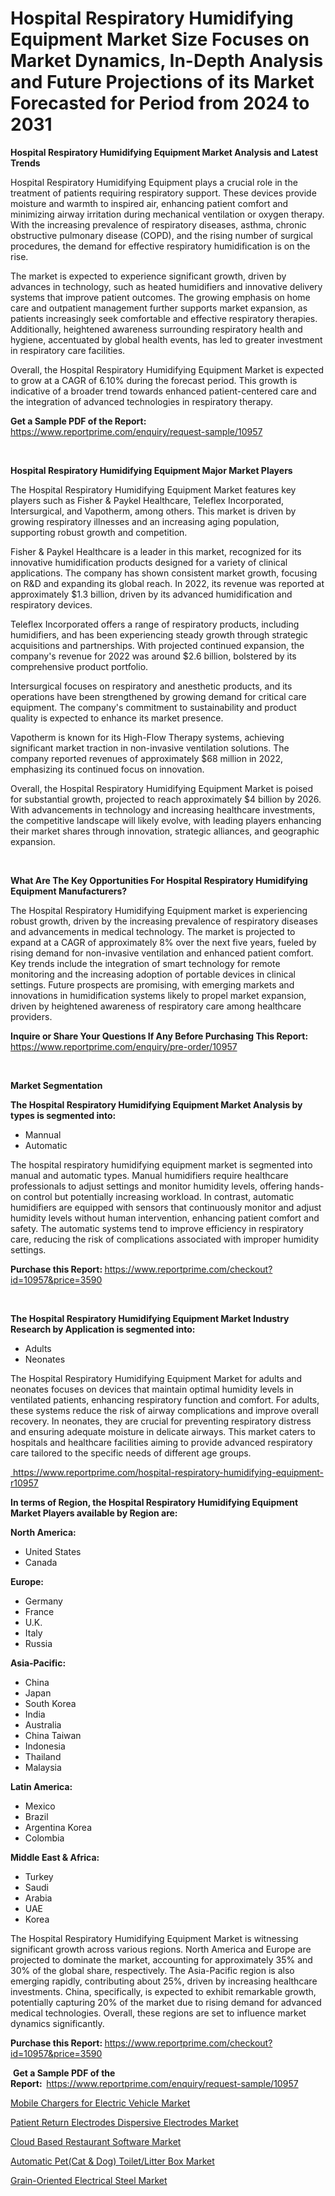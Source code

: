 <p><h1>Hospital Respiratory Humidifying Equipment Market Size Focuses on Market Dynamics, In-Depth Analysis and Future Projections of its Market Forecasted for Period from 2024 to 2031</h1></p><p><strong>Hospital Respiratory Humidifying Equipment Market Analysis and Latest Trends</strong></p>
<p><p>Hospital Respiratory Humidifying Equipment plays a crucial role in the treatment of patients requiring respiratory support. These devices provide moisture and warmth to inspired air, enhancing patient comfort and minimizing airway irritation during mechanical ventilation or oxygen therapy. With the increasing prevalence of respiratory diseases, asthma, chronic obstructive pulmonary disease (COPD), and the rising number of surgical procedures, the demand for effective respiratory humidification is on the rise.</p><p>The market is expected to experience significant growth, driven by advances in technology, such as heated humidifiers and innovative delivery systems that improve patient outcomes. The growing emphasis on home care and outpatient management further supports market expansion, as patients increasingly seek comfortable and effective respiratory therapies. Additionally, heightened awareness surrounding respiratory health and hygiene, accentuated by global health events, has led to greater investment in respiratory care facilities.</p><p>Overall, the Hospital Respiratory Humidifying Equipment Market is expected to grow at a CAGR of 6.10% during the forecast period. This growth is indicative of a broader trend towards enhanced patient-centered care and the integration of advanced technologies in respiratory therapy.</p></p>
<p><strong>Get a Sample PDF of the Report:&nbsp;</strong> <a href="https://www.reportprime.com/enquiry/request-sample/10957">https://www.reportprime.com/enquiry/request-sample/10957</a></p>
<p>&nbsp;</p>
<p><strong>Hospital Respiratory Humidifying Equipment Major Market Players</strong></p>
<p><p>The Hospital Respiratory Humidifying Equipment Market features key players such as Fisher & Paykel Healthcare, Teleflex Incorporated, Intersurgical, and Vapotherm, among others. This market is driven by growing respiratory illnesses and an increasing aging population, supporting robust growth and competition.</p><p>Fisher & Paykel Healthcare is a leader in this market, recognized for its innovative humidification products designed for a variety of clinical applications. The company has shown consistent market growth, focusing on R&D and expanding its global reach. In 2022, its revenue was reported at approximately $1.3 billion, driven by its advanced humidification and respiratory devices.</p><p>Teleflex Incorporated offers a range of respiratory products, including humidifiers, and has been experiencing steady growth through strategic acquisitions and partnerships. With projected continued expansion, the company's revenue for 2022 was around $2.6 billion, bolstered by its comprehensive product portfolio.</p><p>Intersurgical focuses on respiratory and anesthetic products, and its operations have been strengthened by growing demand for critical care equipment. The company's commitment to sustainability and product quality is expected to enhance its market presence. </p><p>Vapotherm is known for its High-Flow Therapy systems, achieving significant market traction in non-invasive ventilation solutions. The company reported revenues of approximately $68 million in 2022, emphasizing its continued focus on innovation.</p><p>Overall, the Hospital Respiratory Humidifying Equipment Market is poised for substantial growth, projected to reach approximately $4 billion by 2026. With advancements in technology and increasing healthcare investments, the competitive landscape will likely evolve, with leading players enhancing their market shares through innovation, strategic alliances, and geographic expansion.</p></p>
<p>&nbsp;</p>
<p><strong>What Are The Key Opportunities For Hospital Respiratory Humidifying Equipment Manufacturers?</strong></p>
<p><p>The Hospital Respiratory Humidifying Equipment market is experiencing robust growth, driven by the increasing prevalence of respiratory diseases and advancements in medical technology. The market is projected to expand at a CAGR of approximately 8% over the next five years, fueled by rising demand for non-invasive ventilation and enhanced patient comfort. Key trends include the integration of smart technology for remote monitoring and the increasing adoption of portable devices in clinical settings. Future prospects are promising, with emerging markets and innovations in humidification systems likely to propel market expansion, driven by heightened awareness of respiratory care among healthcare providers.</p></p>
<p><strong>Inquire or Share Your Questions If Any Before Purchasing This Report:</strong> <a href="https://www.reportprime.com/enquiry/pre-order/10957">https://www.reportprime.com/enquiry/pre-order/10957</a></p>
<p>&nbsp;</p>
<p><strong>Market Segmentation</strong></p>
<p><strong>The Hospital Respiratory Humidifying Equipment Market Analysis by types is segmented into:</strong></p>
<p><ul><li>Mannual</li><li>Automatic</li></ul></p>
<p><p>The hospital respiratory humidifying equipment market is segmented into manual and automatic types. Manual humidifiers require healthcare professionals to adjust settings and monitor humidity levels, offering hands-on control but potentially increasing workload. In contrast, automatic humidifiers are equipped with sensors that continuously monitor and adjust humidity levels without human intervention, enhancing patient comfort and safety. The automatic systems tend to improve efficiency in respiratory care, reducing the risk of complications associated with improper humidity settings.</p></p>
<p><strong>Purchase this Report:&nbsp;</strong><a href="https://www.reportprime.com/checkout?id=10957&price=3590">https://www.reportprime.com/checkout?id=10957&price=3590</a></p>
<p>&nbsp;</p>
<p><strong>The Hospital Respiratory Humidifying Equipment Market Industry Research by Application is segmented into:</strong></p>
<p><ul><li>Adults</li><li>Neonates</li></ul></p>
<p><p>The Hospital Respiratory Humidifying Equipment Market for adults and neonates focuses on devices that maintain optimal humidity levels in ventilated patients, enhancing respiratory function and comfort. For adults, these systems reduce the risk of airway complications and improve overall recovery. In neonates, they are crucial for preventing respiratory distress and ensuring adequate moisture in delicate airways. This market caters to hospitals and healthcare facilities aiming to provide advanced respiratory care tailored to the specific needs of different age groups.</p></p>
<p><a href="https://www.reportprime.com/hospital-respiratory-humidifying-equipment-r10957">&nbsp;https://www.reportprime.com/hospital-respiratory-humidifying-equipment-r10957</a></p>
<p><strong>In terms of Region, the Hospital Respiratory Humidifying Equipment Market Players available by Region are:</strong></p>
<p>
    <p> <strong> North America: </strong>
        <ul>
            <li>United States</li>
            <li>Canada</li>
        </ul>
        </p> 
    <p> <strong> Europe: </strong>
        <ul>
            <li>Germany</li>
            <li>France</li>
            <li>U.K.</li>
            <li>Italy</li>
            <li>Russia</li>
        </ul>
        </p> 
    <p> <strong> Asia-Pacific: </strong>
        <ul>
            <li>China</li>
            <li>Japan</li>
            <li>South Korea</li>
            <li>India</li>
            <li>Australia</li>
            <li>China Taiwan</li>
            <li>Indonesia</li>
            <li>Thailand</li>
            <li>Malaysia</li>
        </ul>
        </p> 
    <p> <strong> Latin America: </strong>
        <ul>
            <li>Mexico</li>
            <li>Brazil</li>
            <li>Argentina Korea</li>
            <li>Colombia</li>
        </ul>
        </p> 
    <p> <strong> Middle East & Africa: </strong>
        <ul>
            <li>Turkey</li>
            <li>Saudi</li>
            <li>Arabia</li>
            <li>UAE</li>
            <li>Korea</li>
        </ul>
    </p>
    </p>
<p><p>The Hospital Respiratory Humidifying Equipment Market is witnessing significant growth across various regions. North America and Europe are projected to dominate the market, accounting for approximately 35% and 30% of the global share, respectively. The Asia-Pacific region is also emerging rapidly, contributing about 25%, driven by increasing healthcare investments. China, specifically, is expected to exhibit remarkable growth, potentially capturing 20% of the market due to rising demand for advanced medical technologies. Overall, these regions are set to influence market dynamics significantly.</p></p>
<p><strong>Purchase this Report: </strong><a href="https://www.reportprime.com/checkout?id=10957&price=3590">https://www.reportprime.com/checkout?id=10957&price=3590</a></p>
<p>&nbsp;<strong>Get a Sample PDF of the Report:&nbsp;&nbsp;</strong><a href="https://www.reportprime.com/enquiry/request-sample/10957">https://www.reportprime.com/enquiry/request-sample/10957</a></p>
<p><strong></strong></p>
<p><p><a href="https://medium.com/@eltaroberts03/the-global-mobile-chargers-for-electric-vehicle-market-is-projected-to-experience-an-annual-6187fbb7dcd0">Mobile Chargers for Electric Vehicle Market</a></p><p><a href="https://github.com/petbigbeepjn/Market-Research-Report-List-1/blob/main/patient-return-electrodes-dispersive-electrodes-market.md">Patient Return Electrodes Dispersive Electrodes Market</a></p><p><a href="https://www.linkedin.com/pulse/in-depth-analysis-global-cloud-based-restaurant-software-fyytf?trackingId=4D67jn%2B8Rv6IJ2bS4ERR0A%3D%3D">Cloud Based Restaurant Software Market</a></p><p><a href="https://issuu.com/reportprime-2/docs/automatic-petcat-dog-toiletlitter-b_1b48414eab2fdf">Automatic Pet(Cat & Dog) Toilet/Litter Box Market</a></p><p><a href="https://medium.com/@eltaroberts03/the-grain-oriented-electrical-steel-market-prioritizes-cost-control-and-efficiency-enhancement-4a517bf53553">Grain-Oriented Electrical Steel Market</a></p></p>